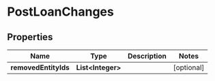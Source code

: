 
# PostLoanChanges

## Properties
Name | Type | Description | Notes
------------ | ------------- | ------------- | -------------
**removedEntityIds** | **List&lt;Integer&gt;** |  |  [optional]



